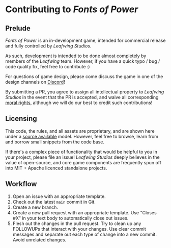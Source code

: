 # Contributing to *Fonts of Power*

## Prelude

*Fonts of Power* is an in-development game,
intended for commercial release and fully controlled by *Leafwing Studios*.

As such, development is intended to be done almost completely by members of the *Leafwing* team.
However, if you have a quick typo / bug / code quality fix, feel free to contribute :)

For questions of game design, please come discuss the game in one of the design channels on [Discord](https://discord.gg/5nqXVJ7)!

By submitting a PR, you agree to assign all intellectual property to *Leafwing Studios* in the event that the PR is accepted,
and waive all corresponding [moral rights](https://en.wikipedia.org/wiki/Moral_rights), although we will do our best to credit such contributions!

## Licensing

This code, the rules, and all assets are proprietary, and are shown here under a [source available](https://en.wikipedia.org/wiki/Source-available_software) model.
However, feel free to browse, learn from and borrow small snippets from the code base.

If there's a complex piece of functionality that would be helpful to you in your project, please file an issue!
*Leafwing Studios* deeply believes in the value of open-source, and core game components are frequently spun off into MIT + Apache licenced standalone projects.

## Workflow

1. Open an issue with an appropriate template.
2. Check out the latest `main` commit in Git.
3. Create a new branch.
4. Create a new pull request with an appropriate template. Use "Closes #X" in your text body to automatically close out issues.
5. Flesh out the changes in the pull request. Try to clean up any FOLLOWUPs that interact with your changes.
Use clear commit messages and separate out each type of change into a new commit. Avoid unrelated changes.
